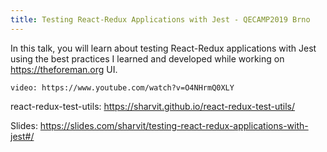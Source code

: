 ```yaml
---
title: Testing React-Redux Applications with Jest - QECAMP2019 Brno
---
```


In this talk, you will learn about testing React-Redux applications with Jest using the best practices I learned and developed while working on https://theforeman.org UI.

`video: https://www.youtube.com/watch?v=O4NHrmQ0XLY`

react-redux-test-utils:
https://sharvit.github.io/react-redux-test-utils/

Slides:
https://slides.com/sharvit/testing-react-redux-applications-with-jest#/

